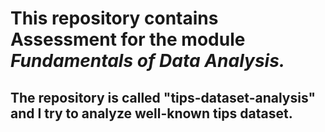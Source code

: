 # This repository contains Assessment for the module _Fundamentals of Data Analysis._


## The repository is called "tips-dataset-analysis" and I try to analyze well-known tips dataset.  


